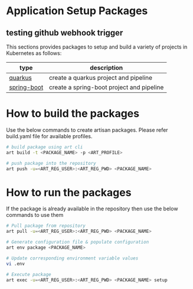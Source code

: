 # Application Setup Packages
## testing github webhook trigger
This sections provides packages to setup and build a variety of projects in Kubernetes as follows:

| type | description |
|---|---|
| [quarkus](quarkus) | create a quarkus project and pipeline |
| [spring-boot](spring-boot) | create a spring-boot project and pipeline |

# How to build the packages

Use the below commands to create artisan packages. Please refer build.yaml file for available profiles.

```bash
# build package using art cli
art build -t <PACKAGE_NAME> -p <ART_PROFILE>

# push package into the repository
art push -u=<ART_REG_USER>:<ART_REG_PWD> <PACKAGE_NAME>
```

# How to run the packages

If the package is already available in the repository then use the below commands to use them

```bash
# Pull package from repository
art pull -u=<ART_REG_USER>:<ART_REG_PWD> <PACKAGE_NAME>

# Generate configuration file & populate configuration
art env package <PACKAGE_NAME>

# Update corresponding environment variable values
vi .env

# Execute package
art exec -u=<ART_REG_USER>:<ART_REG_PWD> <PACKAGE_NAME> setup

```

